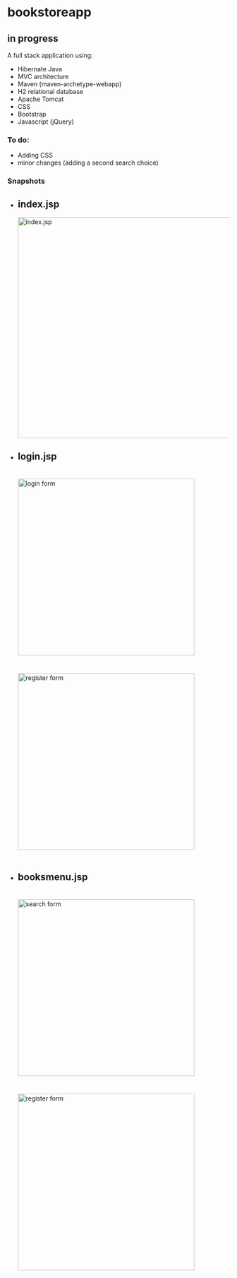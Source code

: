 # bookstoreapp

## in progress

A full stack application using:

- Hibernate Java
- MVC architecture
- Maven (maven-archetype-webapp)
- H2 relational database
- Apache Tomcat
- CSS
- Bootstrap
- Javascript (jQuery)

### To do:

- Adding CSS
- minor changes (adding a second search choice)

### Snapshots

- index.jsp
  - 
  <img src="https://user-images.githubusercontent.com/65850263/194075536-96cb78bd-3b6d-43ee-b0bf-96a6153b4053.png" alt="index.jsp" style= "display:inline;
  margin: 0 auto;
  width:500px">

- login.jsp
  - 
  <img src="https://user-images.githubusercontent.com/65850263/194191474-84529a1e-ba44-4a57-a3f8-35b7433dd175.png" alt="login form" style= "display:inline;
  margin: 20px auto;
  width:auto;
  height:400px">
  <img src="https://user-images.githubusercontent.com/65850263/194191391-433a1818-bf03-4b3d-bc4a-6e10d613a1fd.png" alt="register form" style=   "display:inline;
  margin: 20px auto;
  width:auto;
  height:400px">
  
- booksmenu.jsp
  - 
  <img src="https://user-images.githubusercontent.com/65850263/194362675-0607b6b6-8446-4a84-8c67-2c6e417d2fd1.png" alt="search form" style= "display:inline;
  margin: 20px auto;
  width:auto;
  height:400px">
  <img src="https://user-images.githubusercontent.com/65850263/194362924-4751af87-fcb9-4a81-9ed0-b7f70b792aad.png" alt="register form" style="display:inline;
  margin: 20px auto;
  width:auto;
  height:400px">
  



